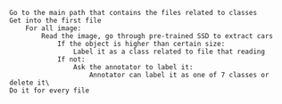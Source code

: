 <!--- # This is how I define ground truth labels of images by using a pretrained SSD--->

```pseudo
Go to the main path that contains the files related to classes
Get into the first file
    For all image:
        Read the image, go through pre-trained SSD to extract cars
            If the object is higher than certain size:
                Label it as a class related to file that reading
            If not:
                Ask the annotator to label it:
                    Annotator can label it as one of 7 classes or delete it\
Do it for every file
```

<!--- There are three approaches in this work.   --->

<!---![alt text](images/overview.png "Overview of the Approaches") --->

